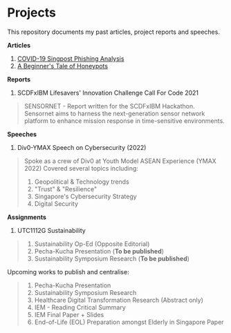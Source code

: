 # Projects
This repository documents my past articles, project reports and speeches.

**Articles**
1. [COVID-19 Singpost Phishing Analysis](https://www.linkedin.com/pulse/covid-19-singpost-phishing-analysis-hugo-chia/)
2. [A Beginner's Tale of Honeypots](https://www.div0.sg/post/beginners-tale-honeypots)

**Reports**
1. SCDFxIBM Lifesavers' Innovation Challenge Call For Code 2021
> SENSORNET - Report written for the SCDFxIBM Hackathon.
> Sensornet aims to harness the next-generation sensor network platform to enhance mission response in time-sensitive environments.

**Speeches**
1. Div0-YMAX Speech on Cybersecurity (2022)
> Spoke as a crew of Div0 at Youth Model ASEAN Experience (YMAX 2022)
> Covered several topics including:
> 1. Geopolitical & Technology trends
> 2. "Trust" & "Resilience"
> 3. Singapore's Cybersecurity Strategy
> 4. Digital Security

**Assignments**
1. UTC1112G Sustainability
> 1. Sustainability Op-Ed (Opposite Editorial)
> 2. Pecha-Kucha Presentation (**To be published**)
> 3. Sustainability Symposium Research (**To be published**)


Upcoming works to publish and centralise:
> 1. Pecha-Kucha Presentation
> 2. Sustainability Symposium Research
> 3. Healthcare Digital Transformation Research (Abstract only)
> 4. IEM - Reading Critical Summary
> 5. IEM Final Paper + Slides
> 6. End-of-Life (EOL) Preparation amongst Elderly in Singapore Paper